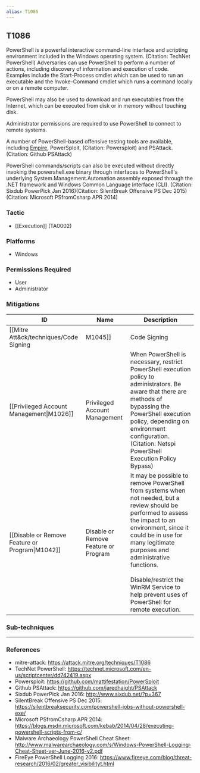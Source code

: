 ```yaml
---
alias: T1086
---
```


## T1086

PowerShell is a powerful interactive command-line interface and scripting environment included in the Windows operating system. (Citation: TechNet PowerShell) Adversaries can use PowerShell to perform a number of actions, including discovery of information and execution of code. Examples include the Start-Process cmdlet which can be used to run an executable and the Invoke-Command cmdlet which runs a command locally or on a remote computer. 

PowerShell may also be used to download and run executables from the Internet, which can be executed from disk or in memory without touching disk.

Administrator permissions are required to use PowerShell to connect to remote systems.

A number of PowerShell-based offensive testing tools are available, including [Empire](https://attack.mitre.org/software/S0363),  PowerSploit, (Citation: Powersploit) and PSAttack. (Citation: Github PSAttack)

PowerShell commands/scripts can also be executed without directly invoking the powershell.exe binary through interfaces to PowerShell's underlying System.Management.Automation assembly exposed through the .NET framework and Windows Common Language Interface (CLI). (Citation: Sixdub PowerPick Jan 2016)(Citation: SilentBreak Offensive PS Dec 2015) (Citation: Microsoft PSfromCsharp APR 2014)


### Tactic
- [[Execution]] (TA0002)

### Platforms
- Windows

### Permissions Required
- User
- Administrator

### Mitigations

| ID | Name | Description |
| --- | --- | --- |
| [[Mitre Att&ck/techniques/Code Signing|M1045]] | Code Signing | Set PowerShell execution policy to execute only signed scripts.  |
| [[Privileged Account Management\|M1026]] | Privileged Account Management | When PowerShell is necessary, restrict PowerShell execution policy to administrators. Be aware that there are methods of bypassing the PowerShell execution policy, depending on environment configuration. (Citation: Netspi PowerShell Execution Policy Bypass)  |
| [[Disable or Remove Feature or Program\|M1042]] | Disable or Remove Feature or Program | It may be possible to remove PowerShell from systems when not needed, but a review should be performed to assess the impact to an environment, since it could be in use for many legitimate purposes and administrative functions.<br /><br />Disable/restrict the WinRM Service to help prevent uses of PowerShell for remote execution. |

### Sub-techniques


---
### References

- mitre-attack: https://attack.mitre.org/techniques/T1086
- TechNet PowerShell: https://technet.microsoft.com/en-us/scriptcenter/dd742419.aspx
- Powersploit: https://github.com/mattifestation/PowerSploit
- Github PSAttack: https://github.com/jaredhaight/PSAttack
- Sixdub PowerPick Jan 2016: http://www.sixdub.net/?p=367
- SilentBreak Offensive PS Dec 2015: https://silentbreaksecurity.com/powershell-jobs-without-powershell-exe/
- Microsoft PSfromCsharp APR 2014: https://blogs.msdn.microsoft.com/kebab/2014/04/28/executing-powershell-scripts-from-c/
- Malware Archaeology PowerShell Cheat Sheet: http://www.malwarearchaeology.com/s/Windows-PowerShell-Logging-Cheat-Sheet-ver-June-2016-v2.pdf
- FireEye PowerShell Logging 2016: https://www.fireeye.com/blog/threat-research/2016/02/greater_visibilityt.html
